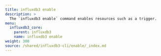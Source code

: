 ```yaml
---
title: influxdb3 enable
description: >
  The `influxdb3 enable` command enables resources such as a trigger.
menu:
  influxdb3_core:
    parent: influxdb3
    name: influxdb3 enable
weight: 300
source: /shared/influxdb3-cli/enable/_index.md
---
```


<!--
The content of this file is at content/shared/influxdb3-cli/enable/_index.md
-->
